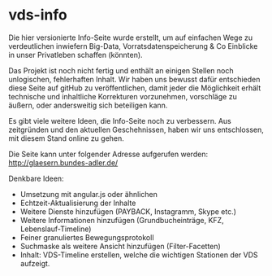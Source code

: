 # vds-info

Die hier versionierte Info-Seite wurde erstellt, um auf einfachen Wege zu verdeutlichen inwiefern  Big-Data, Vorratsdatenspeicherung & Co Einblicke in unser Privatleben schaffen (könnten).

Das Projekt ist noch nicht fertig und enthält an einigen Stellen noch unlogischen, fehlerhaften Inhalt. Wir haben uns bewusst dafür entschieden diese Seite auf gitHub zu veröffentlichen, damit jeder die Möglichkeit erhält technische und inhaltliche Korrekturen vorzunehmen, vorschläge zu äußern, oder andersweitig sich beteiligen kann.

Es gibt viele weitere Ideen, die Info-Seite noch zu verbessern. Aus zeitgründen und den aktuellen Geschehnissen, haben wir uns entschlossen, mit diesem Stand online zu gehen.

Die Seite kann unter folgender Adresse aufgerufen werden:
http://glaesern.bundes-adler.de/

Denkbare Ideen:

* Umsetzung mit angular.js oder ähnlichen
* Echtzeit-Aktualisierung der Inhalte
* Weitere Dienste hinzufügen (PAYBACK, Instagramm, Skype etc.)
* Weitere Informationen hinzufügen (Grundbucheinträge, KFZ, Lebenslauf-Timeline)
* Feiner granuliertes Bewegungsprotokoll
* Suchmaske als weitere Ansicht hinzufügen (Filter-Facetten)
* Inhalt: VDS-Timeline erstellen, welche die wichtigen Stationen der VDS aufzeigt.
